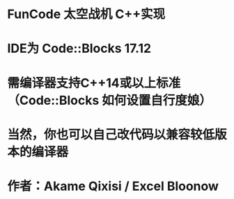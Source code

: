 # FunCode 太空战机 C++实现
# IDE为 Code::Blocks 17.12
# 需编译器支持C++14或以上标准（Code::Blocks 如何设置自行度娘）
# 当然，你也可以自己改代码以兼容较低版本的编译器
# 作者：Akame Qixisi / Excel Bloonow

